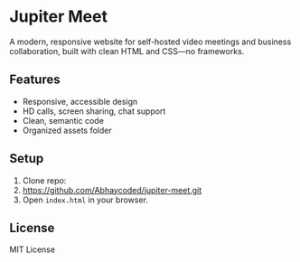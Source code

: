 # Jupiter Meet

A modern, responsive website for self-hosted video meetings and business collaboration, built with clean HTML and CSS—no frameworks.

## Features
- Responsive, accessible design
- HD calls, screen sharing, chat support
- Clean, semantic code
- Organized assets folder

## Setup
1. Clone repo:
2. https://github.com/Abhaycoded/jupiter-meet.git
3. Open `index.html` in your browser.
## License
MIT License
